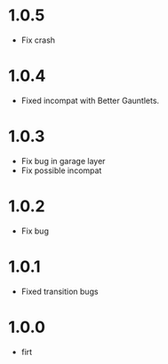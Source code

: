 # 1.0.5

* Fix crash

# 1.0.4

* Fixed incompat with Better Gauntlets.

# 1.0.3

* Fix bug in garage layer
* Fix possible incompat

# 1.0.2

* Fix bug

# 1.0.1

* Fixed transition bugs

# 1.0.0

* firt
